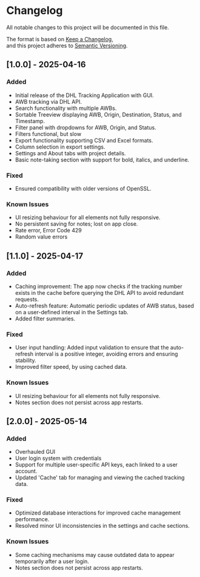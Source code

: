 # Changelog

All notable changes to this project will be documented in this file.

The format is based on [Keep a Changelog](https://keepachangelog.com/en/1.0.0/),  
and this project adheres to [Semantic Versioning](https://semver.org/spec/v2.0.0.html).

## [1.0.0] - 2025-04-16

### Added
- Initial release of the DHL Tracking Application with GUI.
- AWB tracking via DHL API.
- Search functionality with multiple AWBs.
- Sortable Treeview displaying AWB, Origin, Destination, Status, and Timestamp.
- Filter panel with dropdowns for AWB, Origin, and Status.
- Filters functional, but slow
- Export functionality supporting CSV and Excel formats.
- Column selection in export settings.
- Settings and About tabs with project details.
- Basic note-taking section with support for bold, italics, and underline.

### Fixed
- Ensured compatibility with older versions of OpenSSL.

### Known Issues
- UI resizing behaviour for all elements not fully responsive.
- No persistent saving for notes; lost on app close.
- Rate error, Error Code 429
- Random value errors

## [1.1.0] - 2025-04-17

### Added
- Caching improvement: The app now checks if the tracking number exists in the cache before querying the DHL API to avoid redundant requests.
- Auto-refresh feature: Automatic periodic updates of AWB status, based on a user-defined interval in the Settings tab.
- Added filter summaries.

### Fixed
- User input handling: Added input validation to ensure that the auto-refresh interval is a positive integer, avoiding errors and ensuring stability.
- Improved filter speed, by using cached data.

### Known Issues
- UI resizing behaviour for all elements not fully responsive.
- Notes section does not persist across app restarts.

## [2.0.0] - 2025-05-14

### Added
- Overhauled GUI
- User login system with credentials
- Support for multiple user-specific API keys, each linked to a user account.
- Updated 'Cache' tab for managing and viewing the cached tracking data.

### Fixed
- Optimized database interactions for improved cache management performance.
- Resolved minor UI inconsistencies in the settings and cache sections.

### Known Issues
- Some caching mechanisms may cause outdated data to appear temporarily after a user login.
- Notes section does not persist across app restarts.
